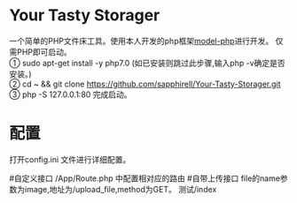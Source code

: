 # Your Tasty Storager 
一个简单的PHP文件床工具。使用本人开发的php框架<a href="https://github.com/sapphirell/model-php">model-php</a>进行开发。
仅需PHP即可启动。<br />
① sudo apt-get install -y php7.0 (如已安装则跳过此步骤,输入php -v确定是否安装。) <br />
② cd ~ && git clone https://github.com/sapphirell/Your-Tasty-Storager.git <br />
③ php -S 127.0.0.1:80 完成启动。 <br />

# 配置
打开config.ini 文件进行详细配置。

#自定义接口
/App/Route.php 中配置相对应的路由
#自带上传接口
file的name参数为image,地址为/upload_file,method为GET。
测试/index